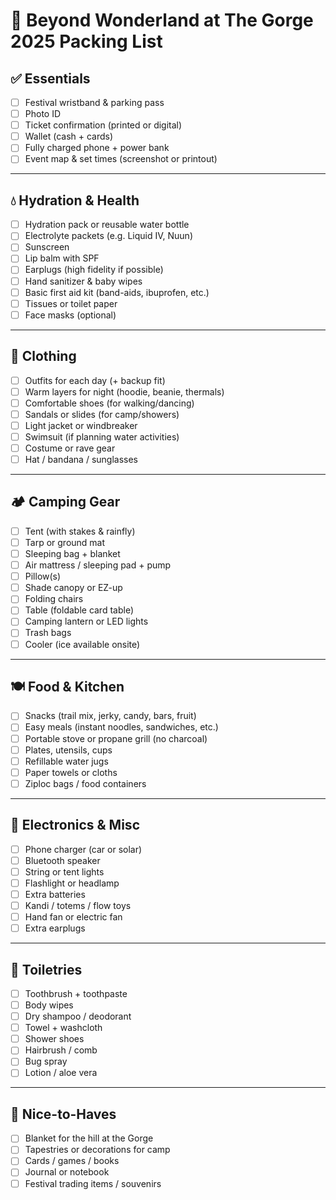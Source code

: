 # 🎉 Beyond Wonderland at The Gorge 2025 Packing List

## ✅ Essentials
- [ ] Festival wristband & parking pass
- [ ] Photo ID
- [ ] Ticket confirmation (printed or digital)
- [ ] Wallet (cash + cards)
- [ ] Fully charged phone + power bank
- [ ] Event map & set times (screenshot or printout)

---

## 💧 Hydration & Health
- [ ] Hydration pack or reusable water bottle
- [ ] Electrolyte packets (e.g. Liquid IV, Nuun)
- [ ] Sunscreen
- [ ] Lip balm with SPF
- [ ] Earplugs (high fidelity if possible)
- [ ] Hand sanitizer & baby wipes
- [ ] Basic first aid kit (band-aids, ibuprofen, etc.)
- [ ] Tissues or toilet paper
- [ ] Face masks (optional)

---

## 👕 Clothing
- [ ] Outfits for each day (+ backup fit)
- [ ] Warm layers for night (hoodie, beanie, thermals)
- [ ] Comfortable shoes (for walking/dancing)
- [ ] Sandals or slides (for camp/showers)
- [ ] Light jacket or windbreaker
- [ ] Swimsuit (if planning water activities)
- [ ] Costume or rave gear
- [ ] Hat / bandana / sunglasses

---

## 🏕️ Camping Gear
- [ ] Tent (with stakes & rainfly)
- [ ] Tarp or ground mat
- [ ] Sleeping bag + blanket
- [ ] Air mattress / sleeping pad + pump
- [ ] Pillow(s)
- [ ] Shade canopy or EZ-up
- [ ] Folding chairs
- [ ] Table (foldable card table)
- [ ] Camping lantern or LED lights
- [ ] Trash bags
- [ ] Cooler (ice available onsite)

---

## 🍽️ Food & Kitchen
- [ ] Snacks (trail mix, jerky, candy, bars, fruit)
- [ ] Easy meals (instant noodles, sandwiches, etc.)
- [ ] Portable stove or propane grill (no charcoal)
- [ ] Plates, utensils, cups
- [ ] Refillable water jugs
- [ ] Paper towels or cloths
- [ ] Ziploc bags / food containers

---

## 🔌 Electronics & Misc
- [ ] Phone charger (car or solar)
- [ ] Bluetooth speaker
- [ ] String or tent lights
- [ ] Flashlight or headlamp
- [ ] Extra batteries
- [ ] Kandi / totems / flow toys
- [ ] Hand fan or electric fan
- [ ] Extra earplugs

---

## 🧼 Toiletries
- [ ] Toothbrush + toothpaste
- [ ] Body wipes
- [ ] Dry shampoo / deodorant
- [ ] Towel + washcloth
- [ ] Shower shoes
- [ ] Hairbrush / comb
- [ ] Bug spray
- [ ] Lotion / aloe vera

---

## 🧠 Nice-to-Haves
- [ ] Blanket for the hill at the Gorge
- [ ] Tapestries or decorations for camp
- [ ] Cards / games / books
- [ ] Journal or notebook
- [ ] Festival trading items / souvenirs
